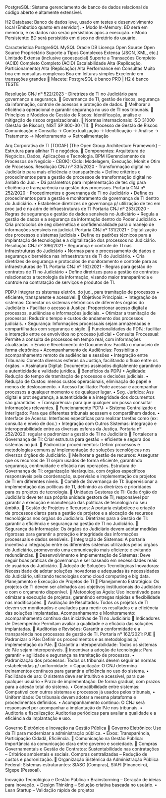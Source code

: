 PostgreSQL: Sistema gerenciamento de banco de dados relacional de código aberto e altamente extensível.

H2 Database: Banco de dados leve, usado em testes e desenvolvimento local (Embutido quanto em servidor).
•	Modo In-Memory: BD será em memória, e os dados não serão persistidos após a execução.
•	Modo Persistente: BD será persistido em disco no diretório do usuário.

Característica	PostgreSQL	MySQL	Oracle DB
Licença	Open Source	Open Source	Proprietário
Suporte a Tipos Complexos	Extensa (JSON, XML, etc.)	Limitado	Extensa (inclusive geoespacial)
Suporte a Transações	Completo (ACID)	Completo	Completo (ACID)
Escalabilidade	Alta (Replicação, Particionamento)	Alta (Replicação)	Alta
Performance em Consultas	Muito boa em consultas complexas	Boa em leituras simples	Excelente em transações grandes
🧠 Macete: PostgreSQL é banco PRO | H2 é banco TESTE

Resolução CNJ nº 522/2023 - Diretrizes de TI no Judiciário para governança e segurança.
 🔹 Governança de TI, gestão de riscos, segurança da informação, controle de acessos e proteção de dados.
 🔹 Melhorar a eficiência operacional e garantir segurança no uso de TI nos tribunais.
 🔹 Princípios e Modelos de Gestão de Riscos: Identificação, análise e mitigação de riscos organizacionais.
 🔹 Normas internacionais: ISO 31000 (Gestão de Riscos), NIST SP 800-30 (TI).
 🔹 Processo de Gestão de Riscos: Comunicação e Consulta → Contextualização → Identificação → Análise → Tratamento → Monitoramento → Retroalimentação

Arq Corporativa de TI (TOGAF) (The Open Group Architecture Framework) – Estrutura para alinhar TI e negócios.
 🔹 Componentes: Arquitetura de Negócios, Dados, Aplicações e Tecnologia.
BPM (Gerenciamento de Processos de Negócio - CBOK): Ciclo: Modelagem, Execução, Monit e Otim de Processos.
Resolução CNJ nº 335/2020 - Transformação digital no Judiciário para mais eficiência e transparência
•	Define critérios e procedimentos para a gestão de processos de transformação digital no âmbito do Jud.
•	Dá parâmetros para implementação de tec dig para eficiência e transparência na gestão dos processos.
Portaria CNJ nº 252/2020 - Procedimentos e governança de TI no Judiciário
•	Define os procedimentos para a gestão e monitoramento da governança de TI dentro do Judiciário.
•	Estabelece diretrizes de governança p/ utilização de tec em proc jud e na adm de infraestruturas de TI
Portaria CNJ nº 253/2020 - Regras de segurança e gestão de dados sensíveis no Judiciário
•	Regula a gestão de dados e a segurança da informação dentro do Poder Judiciário.
•	Cria protocolos de seg cibernética e confidencialidade para o manejo de informações sensíveis no judicial.
Portaria CNJ nº 131/2021 - Digitalização dos processos e sistemas judiciais
•	Define os padrões técnicos para a implantação de tecnologias e a digitalização dos processos no Judiciário.
Resolução CNJ nº 396/2021 - Segurança e controle de TI nas infraestruturas do Judiciário
•	Normas para o processamento de dados e segurança cibernética nas infraestruturas de TI do Judiciário.
•	Cria diretrizes de segurança e protocolos de monitoramento e controle para as infraestruturas de TI.
Portaria CNJ nº 162/2021 - Regras para gestão de contratos de TI no Judiciário
•	Define diretrizes para a gestão de contratos relacionados a tecnologia da informação, visando maior transparência e controle na contratação de serviços e produtos de TI.

PDPJ: Integrar os sistemas eletrôn. do jud., para tramitação de processos + eficiente, transparente e acessível.
 🔹 Objetivos Principais:
•	Integração de sistemas: Conectar os sistemas eletrônicos de diferentes órgãos do Judiciário
•	Facilitar o acesso à Justiça: Proporcionar acesso digital a processos, audiências e informações judiciais.
•	Otimizar a tramitação de processos: Reduzir o tempo e custos do andamento dos processos judiciais.
•	Segurança: Informações processuais sejam armazenadas e compartilhadas com segurança e sigilo.
 🔹 Funcionalidades da PDPJ: facilitar a interação entre os envolvidos no processo judicial
•	Consulta Processual: Permite a consulta de processos em tempo real, com informações atualizadas.
•	Envio e Recebimento de Documentos: Facilita o manuseio de forma eletrônica
•	Acompanhamento de Audiências: Possibilita o acompanhamento remoto de audiências e sessões 
•	Integração entre Tribunais: Conecta diversas esferas da Justiça, facilitando o fluxo entre os órgãos.
•	Assinatura Digital: Documentos assinados digitalmente garantindo a autenticidade e validade jurídica.
 🔹 Benefícios da PDPJ
•	Agilidade: Redução do tempo de tramitação de processos e decisões judiciais.
•	Redução de Custos: menos custos operacionais, eliminação do papel e menos de deslocamento.
•	Acesso facilitado: Pode acessar e acompanhar processos a qualquer momento e de qualquer lugar.
•	Seg. Jurídica: Ass digital e prot segurança, a autenticidade e a integridade dos documentos são garantidas.
•	Transparência: para que qualquer um possa consultar informações relevantes.
 🔹 Funcionamento PDPJ: 
•	Sistema Centralizado e Interligado: Para que diferentes tribunais acessem e compartilhem dados.
•	Interface de Acesso: Interfaces específicas para realizar tarefas como (ex: consulta e envio de doc.)
•	Integração com Outros Sistemas: integração e interoperabilidade entre as diversas esferas da Justiça.
 Portaria nº 252/2020: regular e padronizar a gestão de TI no Judiciário
 🔹 Fortalecer a Governança de TI: Criar estrutura para gestão + eficiente e segura dos sistemas no jud.
 🔹 Padronizar procedimentos: Definir processos e metodologias comuns p/ implementação de soluções tecnológicas nos diversos órgãos do Judiciário.
 🔹 Melhorar a gestão de recursos: Assegurar que os recursos de TI sejam usados de forma eficiente, garantindo segurança, continuidade e eficácia nas operações.
Estrutura de Governança de TI: organização hierárquica, com órgãos específicos responsáveis pela coordenação, supervisão e implementação de projetos de TI em diferentes níveis.
 🔹 Comitê de Governança de TI: Supervisionar a implementação das políticas de TI, definindo as diretrizes e prioridades para os projetos de tecnologia.
 🔹 Unidades Gestoras de TI: Cada órgão do Judiciário deve ter sua própria unidade gestora de TI, responsável por garantir a execução e manutenção das políticas de tecnologia no seu âmbito.
 🔹 Gestão de Projetos e Recursos: A portaria estabelece a criação de processos claros para a gestão de projetos e a alocação de recursos tecnológicos nos órgãos do Judiciário.
Diretrizes para a Gestão de TI: garantir a eficiência e segurança na gestão de TI no Judiciário.
🔹 Segurança da Informação: Os órgãos do Judiciário devem adotar medidas rigorosas para garantir a proteção e integridade das informações processuais e dados sensíveis.
🔹 Integração de Sistemas: A portaria incentiva a integração entre os diferentes sistemas utilizados pelos órgãos do Judiciário, promovendo uma comunicação mais eficiente e evitando redundâncias.
🔹 Desenvolvimento e Implementação de Sistemas: Deve seguir boas práticas de governança e ser baseado em necessidades reais de usuários do Judiciário.
🔹 Adoção de Soluções Tecnológicas Inovadoras: Necessidade de adotar soluções inovadoras e adequadas às necessidades do Judiciário, utilizando tecnologias como cloud computing e big data.
Planejamento e Execução de Projetos de TI
🔹 Planejamento Estratégico: Os projetos de TI devem ser alinhados aos objetivos institucionais do Judiciário e com o orçamento disponível.
🔹 Metodologias Ágeis: Uso incentivado para otimizar a execução de projetos, garantindo entregas rápidas e flexibilidade nas modificações.
🔹 Avaliação de Resultados: Todos os projetos de TI devem ser monitorados e avaliados para medir os resultados e a eficiência das soluções implantadas.
Acompanhamento e Monitoramento: acompanhamento contínuo das iniciativas de TI no Judiciário
🔹 Indicadores de Desempenho: Permitam avaliar a qualidade e a eficácia das soluções implantadas.
🔹 Auditorias e Revisões: Garantir a conformidade e a transparência nos processos de gestão de TI.
Portaria nº 162/2021: PJE 
🔹 Padronizar o PJe: Definir os procedimentos e as metodologias p/ implementação do PJe.
🔹 Garantir a interoperabilidade: Todos os sistemas de PJe sejam interoperáveis.
🔹 Incentivar a adoção de tecnologias: Para garantir + agilidade e segurança na tramitação de processos.
•	Padronização dos processos: Todos os tribunais devem seguir as normas estabelecidas p/ uniformidade.
•	Capacitação: O CNJ determina treinamentos contínuos para garantir a eficiência no uso do sistema.
•	Facilidade de uso: O sistema deve ser intuitivo e acessível, para que qualquer usuário
•	Prazo de implementação: De forma gradual, com prazos para a adesão total do sistema.
•	Compatibilidade entre sistemas: Compatível com outros sistemas e processos já usados pelos tribunais, 
•	Uniformidade: Os tribunais devem adotar a mesma plataforma e procedimentos definidos.
•	Acompanhamento contínuo: O CNJ será responsável por acompanhar a implantação do PJe nos tribunais.
•	Auditoria e fiscalização: Auditorias periódicas para avaliar a qualidade e a eficiência da implantação e uso.

Governo Eletrônico e Inovação na Gestão Pública
🔹 Governo Eletrônico: Uso da TI para modernizar a administração pública.
•	Eixos: Transparência, Participação Cidadã, Eficiência.
🔹 Comunicação na Gestão Pública: Importância da comunicação clara entre governo e sociedade.
🔹 Compras Governamentais e Gestão de Contratos: Sustentabilidade nas contratações – Critérios ambientais e sociais. Compras centralizadas – Redução de custos e padronização.
🔹 Organização Sistêmica da Administração Pública Federal: Sistemas estruturantes: SIASG (Compras), SIAFI (Financeiro), Sigepe (Pessoal).

Inovação Tecnológica e Gestão Pública
•	Brainstorming – Geração de ideias para inovação.
•	Design Thinking – Solução criativa baseada no usuário.
•	Lean Startup – Validação rápida de projetos
